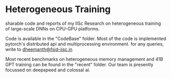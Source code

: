 # Heterogeneous Training 
sharable code and reports of my IISc Research on heterogeneous training of large-scale DNNs on CPU-GPU platforms.

Code is available in the "CodeBase" folder. Most of the code is implemented pytorch's distributed api and multiprocessing environment. for any queries, write to dheemanth@fsid-iisc.in 

Most recent benchmarks on heterogeneous memory management and 41B GPT training can be found in the "recent" folder. Our team is presently focussed on deepspeed and colossal ai. 
